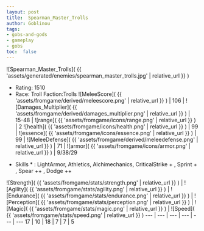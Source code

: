 ```yaml
---
layout: post
title:  Spearman_Master_Trolls
author: Goblinou
tags:
- gobs-and-gods
- gameplay
- gobs
toc:  false
---
```


![Spearman_Master_Trolls]( {{ 'assets/generated/enemies/spearman_master_trolls.jpg' | relative_url }} )
- Rating: 1510
- Race: Troll  Faction:Trolls
![MeleeScore]( {{ 'assets/fromgame/derived/meleescore.png' | relative_url }} ) | 106 | ![Damages_Multiplier]( {{ 'assets/fromgame/derived/damages_multiplier.png' | relative_url }} ) | 15-48 | ![range]( {{ 'assets/fromgame/icons/range.png' | relative_url }} ) | 2
![health]( {{ 'assets/fromgame/icons/health.png' | relative_url }} ) | 99 | ![essence]( {{ 'assets/fromgame/icons/essence.png' | relative_url }} ) | 99 | ![MeleeDefense]( {{ 'assets/fromgame/derived/meleedefense.png' | relative_url }} ) | 71 | ![armor]( {{ 'assets/fromgame/icons/armor.png' | relative_url }} ) | 9/38/29
* Skills * : LightArmor, Athletics, Alchimechanics, CriticalStrike + , Sprint + , Spear ++ , Dodge ++ 

![Strength]( {{ 'assets/fromgame/stats/strength.png' | relative_url }} ) | ![Agility]( {{ 'assets/fromgame/stats/agility.png' | relative_url }} ) | ![Endurance]( {{ 'assets/fromgame/stats/endurance.png' | relative_url }} ) | ![Perception]( {{ 'assets/fromgame/stats/perception.png' | relative_url }} ) | ![Magic]( {{ 'assets/fromgame/stats/magic.png' | relative_url }} ) | ![Speed]( {{ 'assets/fromgame/stats/speed.png' | relative_url }} )
--- | --- | --- | --- | --- | ---
17 | 10 | 18 | 7 | 7 | 5
